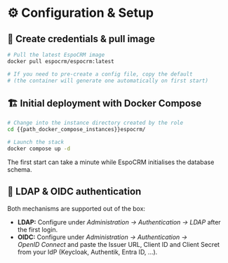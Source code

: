 # ⚙️ Configuration & Setup

## 🔧 Create credentials & pull image
```bash
# Pull the latest EspoCRM image
docker pull espocrm/espocrm:latest

# If you need to pre‑create a config file, copy the default
# (the container will generate one automatically on first start)
```

## 🏗️ Initial deployment with Docker Compose
```bash
# Change into the instance directory created by the role
cd {{path_docker_compose_instances}}espocrm/

# Launch the stack
docker compose up -d
```
The first start can take a minute while EspoCRM initialises the database schema.

## 🔐 LDAP & OIDC authentication
Both mechanisms are supported out of the box:
- **LDAP:** Configure under *Administration → Authentication → LDAP* after the first login.
- **OIDC:** Configure under *Administration → Authentication → OpenID Connect* and paste the Issuer URL, Client ID and Client Secret from your IdP (Keycloak, Authentik, Entra ID, …).